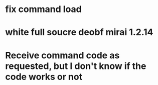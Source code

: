 # fix command load
# white full soucre deobf mirai 1.2.14
# Receive command code as requested, but I don't know if the code works or not
